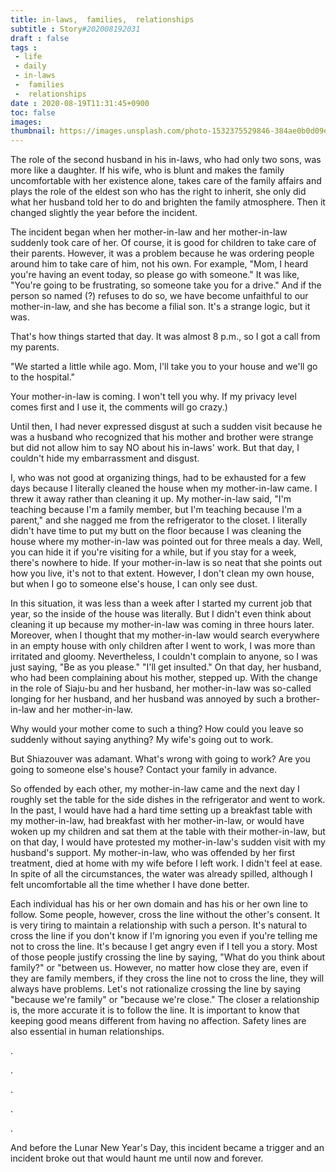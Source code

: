 ```yaml
---
title: in-laws,  families,  relationships
subtitle : Story#202008192031
draft : false
tags :
 - life
 - daily
 - in-laws
 -  families
 -  relationships
date : 2020-08-19T11:31:45+0900
toc: false
images: 
thumbnail: https://images.unsplash.com/photo-1532375529846-384ae0b0d09e?ixlib=rb-1.2.1&q=80&fm=jpg&crop=entropy&cs=tinysrgb&w=1080&fit=max&ixid=eyJhcHBfaWQiOjE1NTU0OX0
---
```


The role of the second husband in his in-laws, who had only two sons, was more like a daughter. If his wife, who is blunt and makes the family uncomfortable with her existence alone, takes care of the family affairs and plays the role of the eldest son who has the right to inherit, she only did what her husband told her to do and brighten the family atmosphere. Then it changed slightly the year before the incident.  

The incident began when her mother-in-law and her mother-in-law suddenly took care of her. Of course, it is good for children to take care of their parents. However, it was a problem because he was ordering people around him to take care of him, not his own. For example, "Mom, I heard you're having an event today, so please go with someone." It was like, "You're going to be frustrating, so someone take you for a drive." And if the person so named (?) refuses to do so, we have become unfaithful to our mother-in-law, and she has become a filial son. It's a strange logic, but it was.  

That's how things started that day. It was almost 8 p.m., so I got a call from my parents.  

"We started a little while ago. Mom, I'll take you to your house and we'll go to the hospital."  

Your mother-in-law is coming. I won't tell you why. If my privacy level comes first and I use it, the comments will go crazy.)  

Until then, I had never expressed disgust at such a sudden visit because he was a husband who recognized that his mother and brother were strange but did not allow him to say NO about his in-laws' work. But that day, I couldn't hide my embarrassment and disgust.  

I, who was not good at organizing things, had to be exhausted for a few days because I literally cleaned the house when my mother-in-law came. I threw it away rather than cleaning it up. My mother-in-law said, "I'm teaching because I'm a family member, but I'm teaching because I'm a parent," and she nagged me from the refrigerator to the closet. I literally didn't have time to put my butt on the floor because I was cleaning the house where my mother-in-law was pointed out for three meals a day. Well, you can hide it if you're visiting for a while, but if you stay for a week, there's nowhere to hide. If your mother-in-law is so neat that she points out how you live, it's not to that extent. However, I don't clean my own house, but when I go to someone else's house, I can only see dust.  

In this situation, it was less than a week after I started my current job that year, so the inside of the house was literally. But I didn't even think about cleaning it up because my mother-in-law was coming in three hours later. Moreover, when I thought that my mother-in-law would search everywhere in an empty house with only children after I went to work, I was more than irritated and gloomy. Nevertheless, I couldn't complain to anyone, so I was just saying, "Be as you please." "I'll get insulted." On that day, her husband, who had been complaining about his mother, stepped up. With the change in the role of Siaju-bu and her husband, her mother-in-law was so-called longing for her husband, and her husband was annoyed by such a brother-in-law and her mother-in-law.  

Why would your mother come to such a thing? How could you leave so suddenly without saying anything? My wife's going out to work.  

But Shiazouver was adamant. What's wrong with going to work? Are you going to someone else's house? Contact your family in advance.  

So offended by each other, my mother-in-law came and the next day I roughly set the table for the side dishes in the refrigerator and went to work. In the past, I would have had a hard time setting up a breakfast table with my mother-in-law, had breakfast with her mother-in-law, or would have woken up my children and sat them at the table with their mother-in-law, but on that day, I would have protested my mother-in-law's sudden visit with my husband's support. My mother-in-law, who was offended by her first treatment, died at home with my wife before I left work. I didn't feel at ease. In spite of all the circumstances, the water was already spilled, although I felt uncomfortable all the time whether I have done better.  

Each individual has his or her own domain and has his or her own line to follow. Some people, however, cross the line without the other's consent. It is very tiring to maintain a relationship with such a person. It's natural to cross the line if you don't know if I'm ignoring you even if you're telling me not to cross the line. It's because I get angry even if I tell you a story. Most of those people justify crossing the line by saying, "What do you think about family?" or "between us. However, no matter how close they are, even if they are family members, if they cross the line not to cross the line, they will always have problems. Let's not rationalize crossing the line by saying "because we're family" or "because we're close." The closer a relationship is, the more accurate it is to follow the line. It is important to know that keeping good means different from having no affection. Safety lines are also essential in human relationships.  

.  

.  

.  

.  

.  

And before the Lunar New Year's Day, this incident became a trigger and an incident broke out that would haunt me until now and forever.  

